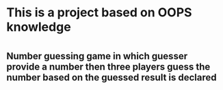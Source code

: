 <h1> This is a project based on OOPS knowledge <h1>
<h2> Number guessing game in  which guesser provide a number then three players guess the number based on the guessed 
result is declared <h2>